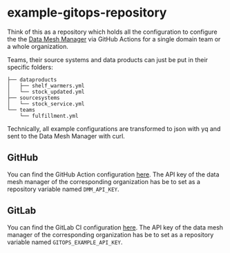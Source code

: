 # example-gitops-repository
Think of this as a repository which holds all the configuration to configure the the [Data Mesh Manager](https://www.datamesh-manager.com/) via GitHub Actions for a single domain team or a whole organization.

Teams, their source systems and data products can just be put in their specific folders:

```
├── dataproducts
│   ├── shelf_warmers.yml
│   └── stock_updated.yml
├── sourcesystems
│   └── stock_service.yml
└── teams
    └── fulfillment.yml
```
Technically, all example configurations are transformed to json with yq and sent to the Data Mesh Manager with curl.

## GitHub
You can find the GitHub Action configuration [here](.github/workflows/push-to-dmm-action.yml).
The API key of the data mesh manager of the corresponding organization has be to set as a repository variable named `DMM_API_KEY`.

## GitLab
You can find the GitLab CI configuration [here](.gitlab-ci.yml).
The API key of the data mesh manager of the corresponding organization has be to set as a repository variable named `GITOPS_EXAMPLE_API_KEY`.
